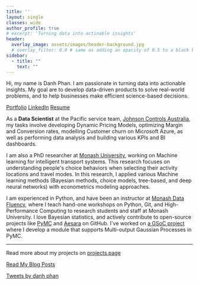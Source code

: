 ```yaml
---
title: ''
layout: single
classes: wide
author_profile: true
# excerpt: 'Turning data into actinable insights'
header:
  overlay_image: assets/images/header-background.jpg
  # overlay_filter: 0.0 # same as adding an opacity of 0.5 to a black background
sidebar:
  - title: ""
    text: ""
---
```


Hi, my name is Danh Phan. I am passionate in turning data into actionable insights. My goal are to develop data-driven products to solve real-world problems, and to help businesses make efficient science-based decisions.

<p class="text-center"> <a href="https://danhphan.net/projects/" class="btn btn--info">Portfolio</a> <a href="https://www.linkedin.com/in/danhpt" class="btn btn--info">LinkedIn</a> <a href="https://danhphan.net/resume/" class="btn btn--info">Resume</a> </p>

As a **Data Scientist** at the Pacific service team, [Johnson Controls Australia](https://www.johnsoncontrols.com/en_au), my tasks involve developing Dynamic Pricing Models, optimizing Margin and Conversion rates, modelling Customer churn on Microsoft Azure, as well as performing data analysis and building various KPIs and BI dashboards.

I am also a PhD researcher at [Monash University](https://www.monash.edu/engineering/its), working on Machine learning for intelligent transport systems. This research focuses on understanding people's choice behaviors when selecting their activity locations and travel modes. In this research, I applied various Machine learning methods (Bayesian methods, choice models, tree-based, and deep neural networks) with econometrics modeling approaches. 

I am experienced in Python, and have been an instructor at [Monash Data Fluency](https://www.monash.edu/data-fluency/home), where I teach hand-one workshops on Python, Git, and High-Performance Computing to research students and staff at Monash University. I love Bayesian statistics, and actively contribute to open-source projects like [PyMC](https://github.com/pymc-devs/pymc/pulls?q=danhphan) and [Aesara](https://github.com/aesara-devs/aesara/pulls?q=is%3Apr+author%3Adanhphan) on GitHub. I've worked on [a GSoC project](https://www.pymc.io/blog/blog_gsoc_2022.html#danh-phan) where I develop a module that supports Multi-output Gaussian Processes in PyMC.


---

Read more about my projects on [projects page](https://danhphan.net/projects/)


<p class="text-center"><a href="https://danhphan.net/blog/" class="btn btn--info">Read My Blog Posts</a></p>


<a class="twitter-timeline" data-height="650" href="https://twitter.com/danhpt?ref_src=twsrc%5Etfw">Tweets by danh phan</a> <script async src="https://platform.twitter.com/widgets.js" charset="utf-8"></script>